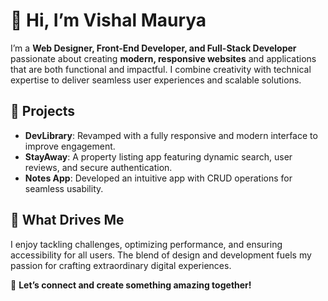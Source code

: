 # 👋 Hi, I’m Vishal Maurya  
I’m a **Web Designer, Front-End Developer, and Full-Stack Developer** passionate about creating **modern, responsive websites** and applications that are both functional and impactful. I combine creativity with technical expertise to deliver seamless user experiences and scalable solutions.  

## 🚀 Projects  
- **DevLibrary**: Revamped with a fully responsive and modern interface to improve engagement.  
- **StayAway**: A property listing app featuring dynamic search, user reviews, and secure authentication.  
- **Notes App**: Developed an intuitive app with CRUD operations for seamless usability.  

## 🌟 What Drives Me  
I enjoy tackling challenges, optimizing performance, and ensuring accessibility for all users. The blend of design and development fuels my passion for crafting extraordinary digital experiences.  

📩 **Let’s connect and create something amazing together!**
